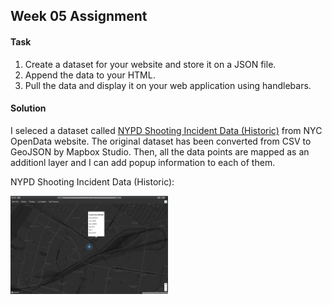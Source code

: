 ## Week 05 Assignment

#### Task
1. Create a dataset for your website and store it on a JSON file.
2. Append the data to your HTML.
3. Pull the data and display it on your web application using handlebars.

#### Solution
I seleced a dataset called [NYPD Shooting Incident Data (Historic)](https://data.cityofnewyork.us/Public-Safety/NYPD-Shooting-Incident-Data-Historic-/833y-fsy8) from NYC OpenData website. The original dataset has been converted from CSV to GeoJSON by Mapbox Studio. Then, all the data points are mapped as an additionl layer and I can add popup information to each of them.

NYPD Shooting Incident Data (Historic):

<img src="https://github.com/yujunmjiang/WebAdvanced_Spring2020_jiany023/blob/master/week5_hw/Screen%20Shot%202020-02-27%20at%201.13.03%20AM.png" width="50%"/>
